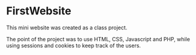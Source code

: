 # FirstWebsite

This mini website was created as a class project. 

The point of the project was to use HTML, CSS, Javascript and PHP, while
using sessions and cookies to keep track of the users.
